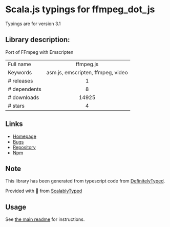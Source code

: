 
# Scala.js typings for ffmpeg_dot_js

Typings are for version 3.1

## Library description:
Port of FFmpeg with Emscripten

|                    |                 |
| ------------------ | :-------------: |
| Full name          | ffmpeg.js |
| Keywords           | asm.js, emscripten, ffmpeg, video |
| # releases         | 1 |
| # dependents       | 8 |
| # downloads        | 14925 |
| # stars            | 4 |

## Links
- [Homepage](https://github.com/Kagami/ffmpeg.js#readme)
- [Bugs](https://github.com/Kagami/ffmpeg.js/issues)
- [Repository](https://github.com/Kagami/ffmpeg.js)
- [Npm](https://www.npmjs.com/package/ffmpeg.js)
    


## Note
This library has been generated from typescript code from [DefinitelyTyped](https://definitelytyped.org).

Provided with :purple_heart: from [ScalablyTyped](https://github.com/oyvindberg/ScalablyTyped)

## Usage
See [the main readme](../../readme.md) for instructions.


